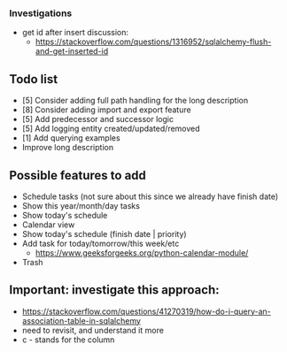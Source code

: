 ### Investigations
- get id after insert discussion:
    - https://stackoverflow.com/questions/1316952/sqlalchemy-flush-and-get-inserted-id

## Todo list
- [5] Consider adding full path handling for the long description
- [8] Consider adding import and export feature
- [5] Add predecessor and successor logic
- [5] Add logging entity created/updated/removed
- [1] Add querying examples
- Improve long description

## Possible features to add
- Schedule tasks (not sure about this since we already have finish date)
- Show this year/month/day tasks
- Show today's schedule
- Calendar view
- Show today's schedule (finish date | priority)
- Add task for today/tomorrow/this week/etc
    - https://www.geeksforgeeks.org/python-calendar-module/
- Trash 

## Important: investigate this approach: 
- https://stackoverflow.com/questions/41270319/how-do-i-query-an-association-table-in-sqlalchemy
- need to revisit, and understand it more
- c - stands for the column

